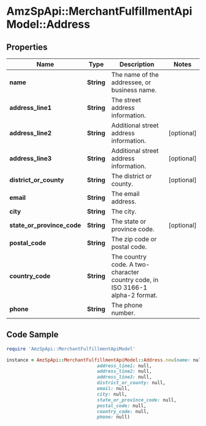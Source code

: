 # AmzSpApi::MerchantFulfillmentApiModel::Address

## Properties

Name | Type | Description | Notes
------------ | ------------- | ------------- | -------------
**name** | **String** | The name of the addressee, or business name. | 
**address_line1** | **String** | The street address information. | 
**address_line2** | **String** | Additional street address information. | [optional] 
**address_line3** | **String** | Additional street address information. | [optional] 
**district_or_county** | **String** | The district or county. | [optional] 
**email** | **String** | The email address. | 
**city** | **String** | The city. | 
**state_or_province_code** | **String** | The state or province code. | [optional] 
**postal_code** | **String** | The zip code or postal code. | 
**country_code** | **String** | The country code. A two-character country code, in ISO 3166-1 alpha-2 format. | 
**phone** | **String** | The phone number. | 

## Code Sample

```ruby
require 'AmzSpApi::MerchantFulfillmentApiModel'

instance = AmzSpApi::MerchantFulfillmentApiModel::Address.new(name: null,
                                 address_line1: null,
                                 address_line2: null,
                                 address_line3: null,
                                 district_or_county: null,
                                 email: null,
                                 city: null,
                                 state_or_province_code: null,
                                 postal_code: null,
                                 country_code: null,
                                 phone: null)
```


